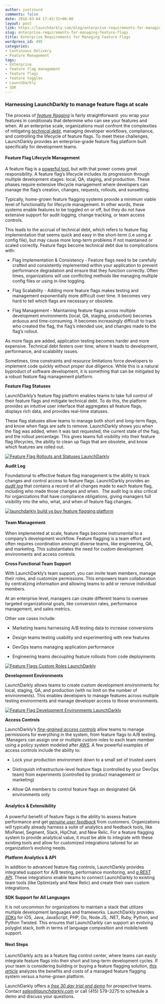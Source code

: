 ```yaml
---
author: justinucd
comments: false
date: 2016-03-04 17:43:31+00:00
layout: post
link: https://launchdarkly.com/blog/enterprise-requirements-for-managing-feature-flags/
slug: enterprise-requirements-for-managing-feature-flags
title: Enterprise Requirements for Managing Feature Flags
wordpress_id: 495
categories:
- Continuous Delivery
- Feature Management
tags:
- Enterprise
- feature flag management
- feature flags
- feature toggles
- LaunchDarkly
- SDK
---
```


### Harnessing LaunchDarkly to manage feature flags at scale


The process of [_feature flagging_](https://blog.launchdarkly.com/feature-flag-driven-development/) is fairly straightforward: you wrap your features in conditionals that determine who can see your features and when. At an enterprise scale, organizations must confront the complexities of mitigating [_technical debt_](https://dzone.com/articles/feature-toggles-are-one-worst), managing developer workflows, compliance, and controlling the lifecycle of feature flags. To meet these challenges, LaunchDarkly provides an enterprise-grade feature flag platform built specifically for development teams.

<!-- more -->


#### Feature Flag Lifecycle Management


A feature flag is a [powerful tool](https://launchdarkly.com/use-cases/?utm_source=launchdarkly_blog&utm_medium=organic), but with that power comes great responsibility. A feature flag’s lifecycle includes its progression through multiple development stages: local, QA, staging, and production. These phases require extensive lifecycle management where developers can manage the flag’s creation, changes, requests, rollouts, and sunsetting.

Typically, home-grown feature flagging systems provide a minimum viable level of functionality for lifecycle management. In other words, these systems enable features to be toggled on or off, but they do not have extensive support for audit logging, change tracking, or team access controls.

This leads to the accrual of technical debt, which refers to feature flag implementation that seems quick and easy in the short-term (i.e using a config file), but may cause more long-term problems if not maintained or scaled correctly. Feature flags become technical debt due to complications with:



 	
  * Flag Implementation & Consistency - Feature flags need to be carefully crafted and consistently implemented within your application to prevent performance degradation and ensure that they function correctly. Often times, organizations will use conflicting methods like managing multiple config files or using in-line toggling.

 	
  * Flag Scalability - Adding more feature flags makes testing and management exponentially more difficult over time. It becomes very hard to tell which flags are necessary or obsolete.

 	
  * Flag Management - Maintaining feature flags across multiple development environments (local, QA, staging, production) becomes arduous and time-consuming. It becomes increasingly difficult to track who created the flag, the flag’s intended use, and changes made to the flag’s rollout.


As more flags are added, application testing becomes harder and more expensive. Technical debt festers over time, where it leads to development, performance, and scalability issues.

Sometimes, time constraints and resource limitations force developers to implement code quickly without proper due diligence. While this is a natural byproduct of software development, it is something that can be mitigated by a robust feature flag management platform.

**Feature Flag Statuses**

LaunchDarkly’s feature flag platform enables teams to take full control of their feature flags and mitigate technical debt. To do this, the platform provides an intuitive user interface that aggregates all feature flags, displays rich data, and provides real-time statuses.

These flag statuses allow teams to manage both short and long-term flags, and know when flags are safe to remove. LaunchDarkly shows you when the flag was added, when it was last requested, the current state of the flag, and the rollout percentage. This gives teams full visibility into their feature flag lifecycles, the ability to clean up flags that are obsolete, and know which features are rolled out.

[![Feature Flag Rollouts and Statuses LaunchDarkly](https://blog.launchdarkly.com/wp-content/uploads/2016/03/rollout_statuses.jpg)](https://blog.launchdarkly.com/wp-content/uploads/2016/03/rollout_statuses.jpg)

**Audit Log**

Foundational to effective feature flag management is the ability to track changes and control access to feature flags. LaunchDarkly provides an [_audit log_](https://blog.launchdarkly.com/launched-audit-log/) that contains a record of all changes made to each feature flag, including who made those changes and when.  The audit log is also critical for organizations that have compliance obligations, giving managers full visibility into the who, what, and when of feature flag changes.

[![launchdarkly build vs buy feature flagging platform](https://blog.launchdarkly.com/wp-content/uploads/2016/02/build-vs-buy-feature-flagging-platform.jpg)](https://blog.launchdarkly.com/wp-content/uploads/2016/02/build-vs-buy-feature-flagging-platform.jpg)


#### 




#### Team Management


When implemented at scale, feature flags become instrumental to a company’s development workflow. Feature flagging is a team effort and often requires coordination amongst diverse teams, like engineering, QA, and marketing. This substantiates the need for custom development environments and access controls.

**Cross Functional Team Support**

With LaunchDarkly’s team support, you can invite team members, manage their roles, and customize permissions. This empowers team collaboration by centralizing information and allowing teams to add or remove individual members.

At an enterprise level, managers can create different teams to oversee targeted organizational goals, like conversion rates, performance management, and sales metrics.

Other use cases include:



 	
  * Marketing teams harnessing A/B testing data to increase conversions

 	
  * Design teams testing usability and experimenting with new features

 	
  * DevOps teams managing application performance

 	
  * Engineering teams decoupling feature rollouts from code deployments


[![Feature Flags Custom Roles LaunchDarkly](https://blog.launchdarkly.com/wp-content/uploads/2016/01/customroles3.png)](https://blog.launchdarkly.com/wp-content/uploads/2016/01/customroles3.png)

**Development Environments**

LaunchDarkly allows teams to create custom development environments for local, staging, QA, and production (with no limit on the number of environments). This enables developers to manage features across multiple testing environments and manage developer access to those environments.

[![Feature Flag Development Environments LaunchDarkly](https://blog.launchdarkly.com/wp-content/uploads/2016/03/dev_cycle.jpg)](https://blog.launchdarkly.com/wp-content/uploads/2016/03/dev_cycle.jpg)

**Access Controls**

LaunchDarkly’s [_fine-grained access controls_](https://blog.launchdarkly.com/launched-custom-roles/) allow teams to manage permissions for everything in the system, from feature flags to A/B testing.  Managers can assign one or multiple custom roles to each team member using a policy system modeled after [_AWS_](https://aws.amazon.com/iam/).
A few powerful examples of access controls include the ability to:



 	
  * Lock your production environment down to a small set of trusted users

 	
  * Distinguish infrastructure-level feature flags (controlled by your DevOps team) from experiments (controlled by product management or marketing)

 	
  * Allow QA members to control feature flags on designated QA environments only




#### 




#### Analytics & Extensibility


A powerful benefit of feature flags is the ability to assess feature performance and get [_genuine user feedback_](https://blog.launchdarkly.com/the-product-managers-guide-to-feature-flags/) from customers. Organizations will typically already harness a suite of analytics and feedback tools, like MixPanel, Segment, Slack, HipChat, and New Relic. For a feature flagging system to provide analytical value, it must be able to integrate with these existing tools and allow for customized integrations tailored for an organization’s evolving needs.

**Platform Analytics & API**

In addition to advanced feature flag controls, LaunchDarkly provides integrated support for A/B testing, performance monitoring, and [_a REST API_](http://apidocs.launchdarkly.com/). These integrations enable teams to connect LaunchDarkly to existing team tools (like Optimizely and New Relic) and create their own custom integrations.

**SDK Support for All Languages**

It is not uncommon for organizations to maintain a stack that utilizes multiple development languages and frameworks. LaunchDarkly provides [_SDKs_](https://launchdarkly.com/how-it-works/?utm_source=launchdarkly_blog&utm_medium=organic) for iOS, Java, JavaScript, PHP, Go, Node.JS, .NET, Ruby, Python, and Python Twisted. This ensures that LaunchDarkly can support an evolving polyglot stack, both in terms of language composition and mobile/web support.


#### Next Steps


LaunchDarkly acts as a feature flag control center, where teams can easily integrate feature flags into their short and long-term development cycles. If your team is considering building or buying a feature flagging solution, [_this article_](https://blog.launchdarkly.com/buying-vs-building-a-feature-flagging-system/) analyzes the benefits and costs of a managed feature flagging system versus a home-grown platform.

LaunchDarkly offers a [_free 30 day trial and demo_](https://launchdarkly.com/?utm_source=launchdarkly_blog&utm_medium=organic) for prospective teams. Contact [_sales@launchdarkly.com_](mailto:sales@launchdarkly.com) or call (415) 579-3275 to schedule a demo and discuss your questions.
